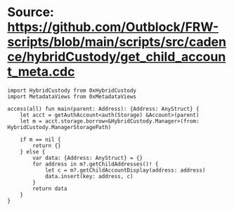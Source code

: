 # Source: https://github.com/Outblock/FRW-scripts/blob/main/scripts/src/cadence/hybridCustody/get_child_account_meta.cdc

```
import HybridCustody from 0xHybridCustody
import MetadataViews from 0xMetadataViews

access(all) fun main(parent: Address): {Address: AnyStruct} {
    let acct = getAuthAccount<auth(Storage) &Account>(parent)
    let m = acct.storage.borrow<&HybridCustody.Manager>(from: HybridCustody.ManagerStoragePath)

    if m == nil {
        return {}
    } else {
        var data: {Address: AnyStruct} = {}
        for address in m?.getChildAddresses()! {
            let c = m?.getChildAccountDisplay(address: address) 
            data.insert(key: address, c)
        }
        return data
    }
}
```